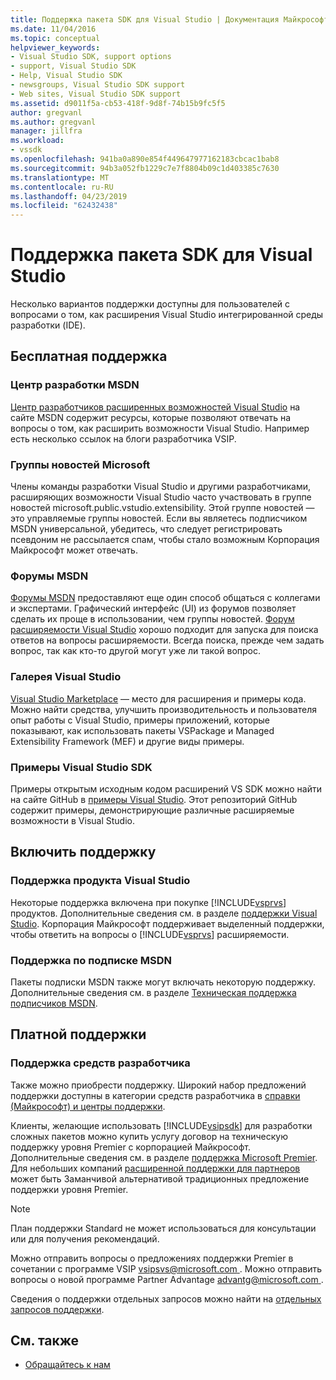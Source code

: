 ```yaml
---
title: Поддержка пакета SDK для Visual Studio | Документация Майкрософт
ms.date: 11/04/2016
ms.topic: conceptual
helpviewer_keywords:
- Visual Studio SDK, support options
- support, Visual Studio SDK
- Help, Visual Studio SDK
- newsgroups, Visual Studio SDK support
- Web sites, Visual Studio SDK support
ms.assetid: d9011f5a-cb53-418f-9d8f-74b15b9fc5f5
author: gregvanl
ms.author: gregvanl
manager: jillfra
ms.workload:
- vssdk
ms.openlocfilehash: 941ba0a890e854f449647977162183cbcac1bab8
ms.sourcegitcommit: 94b3a052fb1229c7e7f8804b09c1d403385c7630
ms.translationtype: MT
ms.contentlocale: ru-RU
ms.lasthandoff: 04/23/2019
ms.locfileid: "62432438"
---
```

# <a name="support-for-the-visual-studio-sdk"></a>Поддержка пакета SDK для Visual Studio
Несколько вариантов поддержки доступны для пользователей с вопросами о том, как расширения Visual Studio интегрированной среды разработки (IDE).

## <a name="free-support"></a>Бесплатная поддержка

### <a name="msdn-development-center"></a>Центр разработки MSDN
 [Центр разработчиков расширенных возможностей Visual Studio](http://go.microsoft.com/fwlink/?LinkID=84381) на сайте MSDN содержит ресурсы, которые позволяют отвечать на вопросы о том, как расширить возможности Visual Studio. Например есть несколько ссылок на блоги разработчика VSIP.

### <a name="microsoft-newsgroups"></a>Группы новостей Microsoft
 Члены команды разработки Visual Studio и другими разработчиками, расширяющих возможности Visual Studio часто участвовать в группе новостей microsoft.public.vstudio.extensibility. Этой группе новостей — это управляемые группы новостей. Если вы являетесь подписчиком MSDN универсальной, убедитесь, что следует регистрировать псевдоним не рассылается спам, чтобы стало возможным Корпорация Майкрософт может отвечать.

### <a name="msdn-forums"></a>Форумы MSDN
 [Форумы MSDN](http://go.microsoft.com/fwlink/?LinkID=76632) предоставляют еще один способ общаться с коллегами и экспертами. Графический интерфейс (UI) из форумов позволяет сделать их проще в использовании, чем группы новостей. [Форум расширяемости Visual Studio](http://go.microsoft.com/fwlink/?LinkID=121964) хорошо подходит для запуска для поиска ответов на вопросы расширяемости. Всегда поиска, прежде чем задать вопрос, так как кто-то другой могут уже ли такой вопрос.

### <a name="visual-studio-gallery"></a>Галерея Visual Studio
 [Visual Studio Marketplace](https://marketplace.visualstudio.com/) — место для расширения и примеры кода. Можно найти средства, улучшить производительность и пользователя опыт работы с Visual Studio, примеры приложений, которые показывают, как использовать пакеты VSPackage и Managed Extensibility Framework (MEF) и другие виды примеры.

### <a name="visual-studio-sdk-samples"></a>Примеры Visual Studio SDK

Примеры открытым исходным кодом расширений VS SDK можно найти на сайте GitHub в [примеры Visual Studio](https://github.com/Microsoft/VSSDK-Extensibility-Samples). Этот репозиторий GitHub содержит примеры, демонстрирующие различные расширяемые возможности в Visual Studio.

## <a name="included-support"></a>Включить поддержку

### <a name="visual-studio-product-support"></a>Поддержка продукта Visual Studio
 Некоторые поддержка включена при покупке [!INCLUDE[vsprvs](../code-quality/includes/vsprvs_md.md)] продуктов. Дополнительные сведения см. в разделе [поддержки Visual Studio](http://msdn.microsoft.com/vstudio/cc136615.aspx). Корпорация Майкрософт поддерживает выделенный поддержки, чтобы ответить на вопросы о [!INCLUDE[vsprvs](../code-quality/includes/vsprvs_md.md)] расширяемости.

### <a name="msdn-subscription-support"></a>Поддержка по подписке MSDN
 Пакеты подписки MSDN также могут включать некоторую поддержку. Дополнительные сведения см. в разделе [Техническая поддержка подписчиков MSDN](https://msdn.microsoft.com/subscriptions/aa718661.aspx).

## <a name="paid-support"></a>Платной поддержки

### <a name="developer-tools-support"></a>Поддержка средств разработчика

Также можно приобрести поддержку. Широкий набор предложений поддержки доступны в категории средств разработчика в [справки (Майкрософт) и центры поддержки](https://support.microsoft.com/supportforbusiness/productselection?fltadd=sps-business-1&sapId=4fd4947b-15ea-ce01-080f-97f2ca3c76e8).

Клиенты, желающие использовать [!INCLUDE[vsipsdk](../extensibility/includes/vsipsdk_md.md)] для разработки сложных пакетов можно купить услугу договор на техническую поддержку уровня Premier с корпорацией Майкрософт. Дополнительные сведения см. в разделе [поддержка Microsoft Premier](https://support.microsoft.com/premier). Для небольших компаний [расширенной поддержки для партнеров](https://partner.microsoft.com/support/advanced-cloud-support) может быть Заманчивой альтернативой традиционных предложение поддержки уровня Premier.

> [!NOTE]
> План поддержки Standard не может использоваться для консультации или для получения рекомендаций.

Можно отправить вопросы о предложениях поддержки Premier в сочетании с программе VSIP [ vsipsvs@microsoft.com ](mailto:vsipsvs@microsoft.com). Можно отправить вопросы о новой программе Partner Advantage [ advantg@microsoft.com ](mailto:advantg@microsoft.com).

Сведения о поддержки отдельных запросов можно найти на [отдельных запросов поддержки](http://go.microsoft.com/fwlink/?LinkID=82385).

## <a name="see-also"></a>См. также

- [Обращайтесь к нам](../ide/talk-to-us.md)